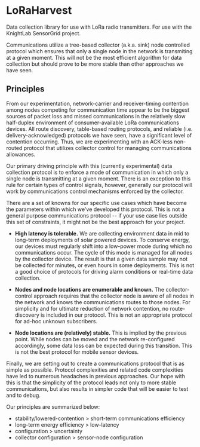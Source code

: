 # LoRaHarvest

Data collection library for use  with LoRa radio transmitters. For use with
the KnightLab SensorGrid project.

Communications utilize a tree-based collector (a.k.a. sink) node controlled
protocol which ensures that only a single node in the network is transmiting at
a given moment. This will not be the most efficient algorithm for data
collection but should prove to be more stable than other approaches we have seen.

## Principles

From our experimentation, network-carrier and receiver-timing contention among
nodes competing for communication time appear to be the biggest sources of
packet loss and missed communications in the relatively slow half-duplex
environment of consumer-available LoRa communications devices. All route
discovery, table-based routing protocols, and reliable (i.e. delivery-acknowledged)
protocols we have seen, have a significant level of contention occurring. Thus,
we are experimenting with an ACK-less non-routed protocol that utilizes
collector control for managing communications allowances.

Our primary driving principle with this (currently experimental) data
collection protocol is to enforce a mode of communication in which only a
single node is transmitting at a given moment. There is an exception to this
rule for certain types of control signals, however, generally our protocol will
work by communications control mechanisms enforced by the collector.

There are a set of knowns for our specific use cases which have become the
parameters within which we've developed this protocol. This is not a general
purpose communications protocol -- if your use case lies outside this set of
constraints, it might not be the best approach for your project.

 * **High latency is tolerable.** We are collecting environment data in mid to
   long-term deployments of solar powered devices. To conserve energy, our
   devices must regularly shift into a low-power mode during which no
   communications occur. The cycle of this mode is managed for all nodes by
   the collector device. The result is that a given data sample may not be
   collected for minutes, or even hours in some deployments. This is not a
   good choice of protocols for driving alarm conditions or real-time data
   collection.

 * **Nodes and node locations are enumerable and known.** The collector-control
   approach requires that the collector node is aware of all nodes in the
   network and knows the communications routes to those nodes. For simplicity
   and for ultimate reduction of network contention, no route-discovery is
   included in our protocol. This is not an appropriate protocol for ad-hoc
   unknown subscribers.

 * **Node locations are (relatively) stable.** This is implied by the previous
   point. While nodes can be moved and the network re-configured accordingly,
   some data loss can be expected during this transition. This is not the
   best protocol for mobile sensor devices.

Finally, we are setting out to create a communications protocol that is as
simple as possible. Protocol complexities and related code complexities have
led to numerous headaches in previous approaches. Our hope with this is that the
simplicity of the protocol leads not only to more stable communications, but
also results in simpler code that will be easier to test and to debug.

Our principles are summarized below:

 * stability/lowered-contention > short-term communications efficiency
 * long-term energy efficiency > low-latency
 * configuration > uncertainty
 * collector configuration > sensor-node configuration
